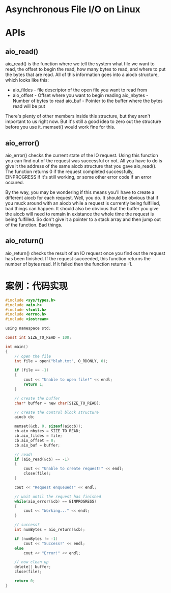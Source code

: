 # Asynchronous File I/O on Linux

# APIs

## aio_read()

aio_read() is the function where we tell the system what file we want to read, the offset to begin the read, how many bytes to read, and where to put the bytes that are read. All of this information goes into a aiocb structure, which looks like this:

- aio_fildes - file descriptor of the open file you want to read from
- aio_offset - Offset where you want to begin reading
  aio_nbytes - Number of bytes to read
  aio_buf - Pointer to the buffer where the bytes read will be put

There's plenty of other members inside this structure, but they aren't important to us right now. But it's still a good idea to zero out the structure before you use it. memset() would work fine for this.

## aio_error()

aio_error() checks the current state of the IO request. Using this function you can find out of the request was successful or not. All you have to do is give it the address of the same aiocb structure that you gave aio_read(). The function returns 0 if the request completed successfully, EINPROGRESS if it's still working, or some other error code if an error occured.

By the way, you may be wondering if this means you'll have to create a different aiocb for each request. Well, you do. It should be obvious that if you muck around with an aiocb while a request is currently being fulfilled, bad things can happen. It should also be obvious that the buffer you give the aiocb will need to remain in existance the whole time the request is being fulfilled. So don't give it a pointer to a stack array and then jump out of the function. Bad things.

## aio_return()

aio_return() checks the result of an IO request once you find out the request has been finished. If the request succeeded, this function returns the number of bytes read. If it failed then the function returns -1.

# 案例：代码实现

```c
#include <sys/types.h>
#include <aio.h>
#include <fcntl.h>
#include <errno.h>
#include <iostream>

using namespace std;

const int SIZE_TO_READ = 100;

int main()
{
	// open the file
	int file = open("blah.txt", O_RDONLY, 0);

	if (file == -1)
	{
		cout << "Unable to open file!" << endl;
		return 1;
	}

	// create the buffer
	char* buffer = new char[SIZE_TO_READ];

	// create the control block structure
	aiocb cb;

	memset(&cb, 0, sizeof(aiocb));
	cb.aio_nbytes = SIZE_TO_READ;
	cb.aio_fildes = file;
	cb.aio_offset = 0;
	cb.aio_buf = buffer;

	// read!
	if (aio_read(&cb) == -1)
	{
		cout << "Unable to create request!" << endl;
		close(file);
	}

	cout << "Request enqueued!" << endl;

	// wait until the request has finished
	while(aio_error(&cb) == EINPROGRESS)
	{
		cout << "Working..." << endl;
	}

	// success?
	int numBytes = aio_return(&cb);

	if (numBytes != -1)
		cout << "Success!" << endl;
	else
		cout << "Error!" << endl;

	// now clean up
	delete[] buffer;
	close(file);

	return 0;
}
```
